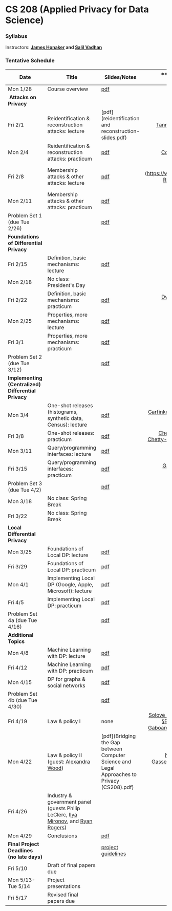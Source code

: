 # CS 208 (Applied Privacy for Data Science)

### Syllabus



Instructors: **[James Honaker](http://hona.kr/) and [Salil Vadhan](http://salil.seas.harvard.edu)**  

### Tentative Schedule

| **Date**             | **Title**     | **Slides/Notes** | **Advance Reading **(see also [annotated course bibliography](cs208_annotated_bibliography.pdf))
|----------------------|---------------|------------------ |---------------------------------------------------------------------------------------------------:|
| Mon 1/28 | Course overview |  [pdf](overview-slides.pdf) | |
| **Attacks on Privacy** |
| Fri 2/1 | Reidentification & reconstruction attacks: lecture | [pdf](reidentification and reconstruction-slides.pdf) | [Tanner](https://www.forbes.com/sites/adamtanner/2013/04/25/harvard-professor-re-identifies-anonymous-volunteers-in-dna-study/#4b8a122d92c9), [Barbaro-Zeller](https://www.nytimes.com/2006/08/09/technology/09aol.html), [Narayanan-Shmatikov](https://dl.acm.org/citation.cfm?id=1743558) |
| Mon 2/4 | Reidentification & reconstruction attacks: practicum | [pdf](reconstruction-practicum.pdf) | [Cohen-Nissim](https://arxiv.org/abs/1810.05692),[Garfinkel-Abowd-Martindale](https://dl.acm.org/citation.cfm?id=3295691) |
| Fri 2/8 | Membership attacks & other attacks: lecture | [pdf](membership-lecture.pdf) | [Shokri slides](https://www.dropbox.com/s/hfz1rdf6eu31snj/01-Reza Shokri-Membership Inference Attacks against Machine Learning Models.pdf) | [P3G Consortium et al.](https://journals.plos.org/plosgenetics/article?id=10.1371/journal.pgen.1000665),  [Korolova (§1,4,6,8)](https://journalprivacyconfidentiality.org/index.php/jpc/article/view/594) |
| Mon 2/11 | Membership attacks & other attacks: practicum | [pdf](membership-practicum.pdf) | none |
| Problem Set 1 (due Tue 2/26) | | [pdf](ps1.pdf) | |
| **Foundations of Differential Privacy** |
| Fri 2/15 | Definition, basic mechanisms: lecture | [pdf](DP-foundations1-lecture.pdf) | [DP Primer (§ III-IV.C)](http://www.jetlaw.org/journal-archives/volume-21/volume-21-issue-1/differential-privacy-a-primer-for-a-non-technical-audience/) |
| Mon 2/18 | No class: President's Day | |
| Fri 2/22 | Definition, basic mechanisms: practicum | [pdf](DP-foundations1-practicum.pdf) | [Dwork-Roth (Ch.3 only pages 28-33 § 3.1-Example 3.2 in §3.3)](https://www.nowpublishers.com/article/Details/TCS-042) |
| Mon 2/25 | Properties, more mechanisms: lecture | [pdf](DP-foundations2-lecture.pdf) | [DP Primer (§ IV.D-VI.B)](http://www.jetlaw.org/journal-archives/volume-21/volume-21-issue-1/differential-privacy-a-primer-for-a-non-technical-audience/) |
| Fri 3/1 | Properties, more mechanisms: practicum | [pdf](DP-foundations2-practicum.pdf) | none |
| Problem Set 2 (due Tue 3/12) | | [pdf](ps2.pdf) |  |
| **Implementing (Centralized) Differential Privacy** |
| Mon 3/4 | One-shot releases (histograms, synthetic data, Census): lecture | [pdf](oneshot-lecture.pdf) | [Garfinkel-Abowd-Powazek](https://dl.acm.org/citation.cfm?id=3268949)[Gaboardi-Arias-Hsu-Roth-Wu (§1,7,8)](https://journalprivacyconfidentiality.org/index.php/jpc/article/view/650) | 
| Fri 3/8 | One-shot releases: practicum | [pdf](oneshot-practicum.pdf) | [Chetty-Friedman-Hendren-Jones-Porter-A](https://opportunityinsights.org/wp-content/uploads/2018/10/atlas_summary.pdf), [Chetty-Friedman-Hendren-Jones-Porter-B (§III)](https://opportunityinsights.org/wp-content/uploads/2018/10/atlas_paper.pdf) |
| Mon 3/11 | Query/programming interfaces: lecture | [pdf](programming-lecture.pdf) | none |
| Fri 3/15 | Query/programming interfaces: practicum | [pdf](programming-practicum.pdf) | [Gaboardi-Honaker-King-Murtagh-Nissim-Ullman-Vadhan](https://arxiv.org/abs/1609.04340) |
| Problem Set 3 (due Tue 4/2) | | [pdf](ps3.pdf) | | 
| Mon 3/18 | No class: Spring Break | |
| Fri 3/22 | No class: Spring Break | |
| **Local Differential Privacy** |
| Mon 3/25 | Foundations of Local DP: lecture | [pdf](localDP-foundations-lecture.pdf) | none |
| Fri 3/29 | Foundations of Local DP: practicum | [pdf](localDP-foundations-practicum.pdf) | none |
| Mon 4/1 | Implementing Local DP (Google, Apple, Microsoft): lecture | [pdf](localDP-implementations-lecture.pdf) | [Apple's Learning with Privacy at Scale](https://machinelearning.apple.com/2017/12/06/learning-with-privacy-at-scale.html) |
| Fri 4/5 | Implementing Local DP: practicum | [pdf](localDP-implementations-practicum.pdf) | none |
| Problem Set 4a (due Tue 4/16) | | [pdf](ps4a.pdf) | |
| **Additional Topics** |
| Mon 4/8 | Machine Learning with DP: lecture | [pdf](MLwithDP-lecture.pdf) | none |
| Fri 4/12 | Machine Learning with DP: practicum | [pdf](MLwithDP-practicum.pdf) | [Radebaugh-Erlingsson](https://medium.com/tensorflow/introducing-tensorflow-privacy-learning-with-differential-privacy-for-training-data-b143c5e801b6) |
| Mon 4/15 | DP for graphs & social networks | [pdf](graphprivacy-lecture.pdf) | none |
| Problem Set 4b (due Tue 4/30) | | [pdf](ps4b.pdf) |  |
| Fri 4/19 | Law & policy I | none | [Solove "A Taxonomy of Privacy" (Introduction and §B, C1-4.)](https://papers.ssrn.com/sol3/papers.cfm?abstract_id=667622), [Nissim-Bembenek-Wood-Bun-Gaboardi-Gasser-O’Brien-Steinke-Vadhan (§IIC)](https://privacytools.seas.harvard.edu/files/02.-article-wood-7.21.pdf) |
| Mon 4/22 | Law & policy II (guest: [Alexandra Wood](https://cyber.harvard.edu/people/awood)) | [pdf](Bridging the Gap between Computer Science and Legal Approaches to Privacy (CS208).pdf) | [Nissim-Bembenek-Wood-Bun-Gaboardi-Gasser-O’Brien-Steinke-Vadhan (§IIIB, IIIC, IVA, IVB)](https://privacytools.seas.harvard.edu/files/02.-article-wood-7.21.pdf) |
| Fri 4/26 | Industry & government panel (guests Philip LeClerc, I[lya Mironov](https://ai.google/research/people/IlyaMironov), and [Ryan Rogers](https://www.math.upenn.edu/~ryrogers/)) | |
| Mon 4/29 | Conclusions | [pdf](conclusions.pdf) |
| **Final Project Deadlines (no late days)** | | [project guidelines](project-guidelines.pdf) | |
| Fri 5/10 | Draft of final papers due | |
| Mon 5/13-Tue 5/14 | Project presentations | |
| Fri 5/17 | Revised final papers due | |
